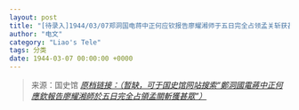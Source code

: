 ```yaml
---
layout: post
title: "[待录入]1944/03/07郑洞国电蒋中正何应钦报告廖耀湘师于五日完全占领孟关斩获甚众"
author: "电文"
category: "Liao's Tele"
tags: 分类
date: 1944-03-07 00:00:00 +0000
---
```

> 来源：国史馆 [*原档链接：（暂缺，可于国史馆网站搜索“鄭洞國電蔣中正何應欽報告廖耀湘師於五日完全占領孟關斬獲甚眾”）*]()
